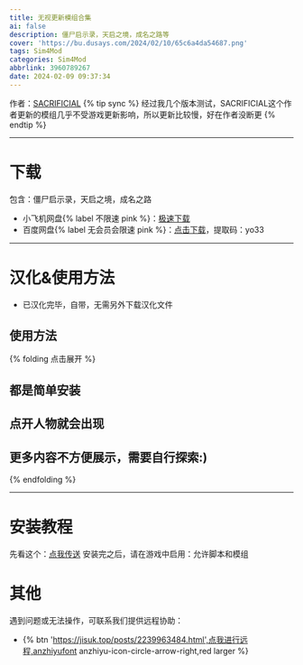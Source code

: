 ```yaml
---
title: 无视更新模组合集
ai: false
description: 僵尸启示录，天启之境，成名之路等
cover: 'https://bu.dusays.com/2024/02/10/65c6a4da54687.png'
tags: Sim4Mod
categories: Sim4Mod
abbrlink: 3960789267
date: 2024-02-09 09:37:34
---
```

作者：[SACRIFICIAL](https://www.patreon.com/sacrificial/membership)
{% tip sync %} 经过我几个版本测试，SACRIFICIAL这个作者更新的模组几乎不受游戏更新影响，所以更新比较慢，好在作者没断更
{% endtip %}
***

# 下载
包含：僵尸启示录，天启之境，成名之路
- 小飞机网盘{% label 不限速 pink %}：[极速下载](https://share.feijipan.com/s/uKUI0VGb)
- 百度网盘{% label 无会员会限速 pink %}：[点击下载](https://pan.baidu.com/s/12Rx9w7BtoIoRLx33KgyK-A)，提取码：yo33

***
# 汉化&使用方法
- 已汉化完毕，自带，无需另外下载汉化文件
## 使用方法
{% folding 点击展开 %}
## 都是简单安装
## 点开人物就会出现

## 更多内容不方便展示，需要自行探索:) 


{% endfolding %}
***

# 安装教程
先看这个：[点我传送](https://jisuk.top/posts/eeeda2be.html)
安装完之后，请在游戏中启用：允许脚本和模组


# 其他
遇到问题或无法操作，可联系我们提供远程协助：
- {% btn 'https://jisuk.top/posts/2239963484.html',点我进行远程,anzhiyufont anzhiyu-icon-circle-arrow-right,red larger %}

